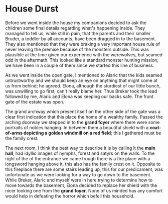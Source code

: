 # House Durst
Before we went inside the house my companions decided to ask the children some
final details regarding what's happening inside. They managed to tell us, while
still in pain, that the parents and their smaller Bruder, a toddler by all
accounts, have been dragged in to the basement. They also mentioned that they
were braking a very important house rule of never leaving the premise because
of the monsters outside. This was plausible at the time given our experience
with the werewolves, but seamed odd in the aftermath.
This looked like a standard monster hunting mission; we have been in a couple of
them since we started this line of business.

As we went inside the open gate, I mentioned to Alaric that the kids seamed
untrustworthy and we should keep an eye on anything that might come at us from
behind; he agreed. Elona, although the sturdiest of our little bunch, was
unwilling to go first, can't really blame her. Thus Breker took the lead
followed by me, Alaric and Elona was keeping our backs safe. The front gate of
the estate was open.

The grand archway which present itself on the other side of the gate was a
clear first indication that this place the home of a wealthy family. Passed the
arching doorway we stepped in to the **grand foyer** where there were some
portraits of nobles hanging. In between them a beautiful shield with a
**coat-of-arms depicting a golden windmill on a red field**; this I gathered must
be the family crest.

The next room, I think the best way to describe it is by calling it the **main
hall**, had idyllic images of nymphs, forest and satyrs on the walls. To the
right of the of the entrance we came trough there is a fire place with a
longsword hanging above it, this also has the family crest on it. Opposite to
this fireplace there are some stairs leading up, this for our predicament, was
unfortunate as we were looking for a way to go down to the basement.
While Breker, Alaric and myself were in here trying to determine how to move
towards the basement, Elona decided to replace her shield with the nicer looking
one from the **grand foyer**. None of us minded has any comfort would help in
defeating the horror which befell this household.
